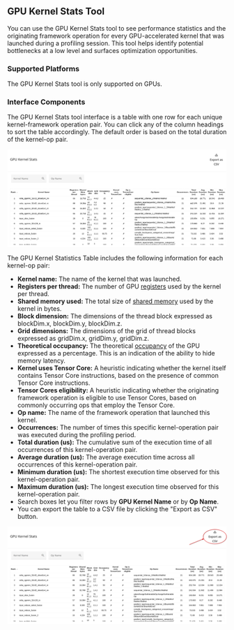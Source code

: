 ## GPU Kernel Stats Tool

You can use the GPU Kernel Stats tool to see performance statistics and the
originating framework operation for every GPU-accelerated kernel that was
launched during a profiling session. This tool helps identify potential
bottlenecks at a low level and surfaces optimization opportunities.

### Supported Platforms

The GPU Kernel Stats tool is only supported on GPUs.

### Interface Components

The GPU Kernel Stats tool interface is a table with one row for each unique
kernel-framework operation pair. You can click any of the column headings to
sort the table accordingly. The default order is based on the total duration of
the kernel-op pair.

![XProf GPU Kernel Stats](images/gpu_kernel_stats.png)

The GPU Kernel Statistics Table includes the following information for each
kernel-op pair:

*   **Kernel name:** The name of the kernel that was launched.
*   **Registers per thread:** The number of GPU
    [registers](https://docs.nvidia.com/cuda/cuda-c-programming-guide/index.html#hardware-multithreading)
    used by the kernel per thread.
*   **Shared memory used:** The total size of
    [shared memory](https://docs.nvidia.com/cuda/cuda-c-best-practices-guide/index.html#shared-memory)
    used by the kernel in bytes.
*   **Block dimension:** The dimensions of the thread block expressed as
    blockDim.x, blockDim.y, blockDim.z.
*   **Grid dimensions:** The dimensions of the grid of thread blocks expressed
    as gridDim.x, gridDim.y, gridDim.z.
*   **Theoretical occupancy:** The theoretical
    [occupancy](https://docs.nvidia.com/cuda/cuda-c-best-practices-guide/index.html#occupancy)
    of the GPU expressed as a percentage. This is an indication of the ability
    to hide memory latency.
*   **Kernel uses Tensor Core:** A heuristic indicating whether the kernel
    itself contains Tensor Core instructions, based on the presence of common
    Tensor Core instructions.
*   **Tensor Cores eligibility:** A heuristic indicating whether the originating
    framework operation is eligible to use Tensor Cores, based on commonly
    occurring ops that employ the Tensor Core.
*   **Op name:** The name of the framework operation that launched this kernel.
*   **Occurrences:** The number of times this specific kernel-operation pair was
    executed during the profiling period.
*   **Total duration (us):** The cumulative sum of the execution time of all
    occurrences of this kernel-operation pair.
*   **Average duration (us):** The average execution time across all occurrences
    of this kernel-operation pair.
*   **Minimum duration (us):** The shortest execution time observed for this
    kernel-operation pair.
*   **Maximum duration (us):** The longest execution time observed for this
    kernel-operation pair.
*   Search boxes let you filter rows by **GPU Kernel Name** or by **Op Name**.
*   You can export the table to a CSV file by clicking the "Export as CSV"
    button.

![XProf GPU Kernel Stats export to CSV option](images/gpu_kernel_stats_csv.png)
